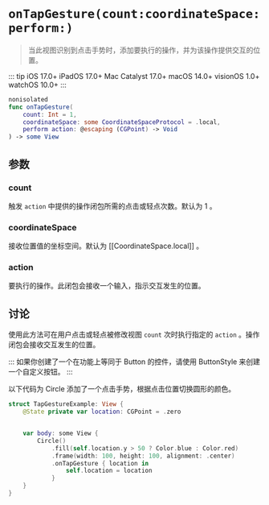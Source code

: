 # `onTapGesture(count:coordinateSpace:perform:)`

> 当此视图识别到点击手势时，添加要执行的操作，并为该操作提供交互的位置。

::: tip
iOS 17.0+
iPadOS 17.0+
Mac Catalyst 17.0+
macOS 14.0+
visionOS 1.0+
watchOS 10.0+
:::

```swift
nonisolated
func onTapGesture(
    count: Int = 1,
    coordinateSpace: some CoordinateSpaceProtocol = .local,
    perform action: @escaping (CGPoint) -> Void
) -> some View
```

## 参数

### count

触发 `action` 中提供的操作闭包所需的点击或轻点次数。默认为 1 。

### coordinateSpace

接收位置值的坐标空间。默认为 [[CoordinateSpace.local]] 。

### action

要执行的操作。此闭包会接收一个输入，指示交互发生的位置。

## 讨论

使用此方法可在用户点击或轻点被修改视图 `count` 次时执行指定的 `action` 。操作闭包会接收交互发生的位置。

:::
如果你创建了一个在功能上等同于 Button 的控件，请使用 ButtonStyle 来创建一个自定义按钮。
:::

以下代码为 Circle 添加了一个点击手势，根据点击位置切换圆形的颜色。

```swift
struct TapGestureExample: View {
    @State private var location: CGPoint = .zero


    var body: some View {
        Circle()
            .fill(self.location.y > 50 ? Color.blue : Color.red)
            .frame(width: 100, height: 100, alignment: .center)
            .onTapGesture { location in
                self.location = location
            }
    }
}
```
